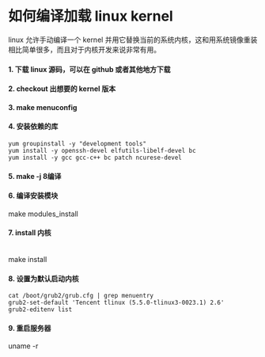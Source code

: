 # 如何编译加载 linux kernel

linux 允许手动编译一个 kernel 并用它替换当前的系统内核，这和用系统镜像重装相比简单很多，而且对于内核开发来说非常有用。

#### &#x20;1. 下载 linux 源码，可以在 github 或者其他地方下载

#### &#x20;2. checkout 出想要的 kernel 版本

#### &#x20;3. make menuconfig

#### &#x20;4. 安装依赖的库

```
yum groupinstall -y "development tools"
yum install -y openssh-devel elfutils-libelf-devel bc
yum install -y gcc gcc-c++ bc patch ncurese-devel
```

#### &#x20;5. make -j 8编译



#### &#x20;6. 编译安装模块

make modules\_install

#### 7. install 内核

\
&#x20;make install

#### 8. 设置为默认启动内核

```
cat /boot/grub2/grub.cfg | grep menuentry
grub2-set-default 'Tencent tlinux (5.5.0-tlinux3-0023.1) 2.6'
grub2-editenv list
```

#### 9. 重启服务器

uname -r
